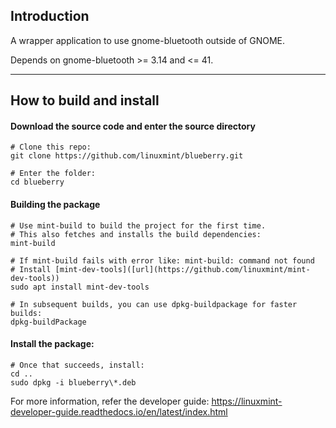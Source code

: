## Introduction

A wrapper application to use gnome-bluetooth outside of GNOME.

Depends on gnome-bluetooth >= 3.14 and <= 41.

---

## How to build and install

#### Download the source code and enter the source directory

```
# Clone this repo:
git clone https://github.com/linuxmint/blueberry.git

# Enter the folder:
cd blueberry
```

#### Building the package

```
# Use mint-build to build the project for the first time.
# This also fetches and installs the build dependencies:
mint-build

# If mint-build fails with error like: mint-build: command not found
# Install [mint-dev-tools]([url](https://github.com/linuxmint/mint-dev-tools))
sudo apt install mint-dev-tools
 
# In subsequent builds, you can use dpkg-buildpackage for faster builds:
dpkg-buildPackage
```

#### Install the package:

```
# Once that succeeds, install:
cd ..
sudo dpkg -i blueberry\*.deb
```

For more information, refer the developer guide:
https://linuxmint-developer-guide.readthedocs.io/en/latest/index.html

